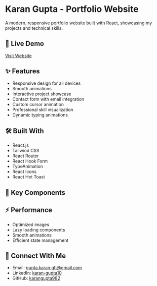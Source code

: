 # Karan Gupta - Portfolio Website

A modern, responsive portfolio website built with React, showcasing my projects and technical skills.

## 🚀 Live Demo
[Visit Website](https://your-portfolio-url.com)

## ✨ Features

- Responsive design for all devices
- Smooth animations
- Interactive project showcase
- Contact form with email integration
- Custom cursor animation
- Professional skill visualization
- Dynamic typing animations

## 🛠️ Built With

- React.js
- Tailwind CSS
- React Router
- React Hook Form
- TypeAnimation
- React Icons
- React Hot Toast
## 🔧 Key Components

## ⚡ Performance
- Optimized images
- Lazy loading components
- Smooth animations
- Efficient state management

## 🔗 Connect With Me

- Email: gupta.karan.gh@gmail.com
- LinkedIn: [karan-gupta10](https://www.linkedin.com/in/karan-gupta10/)
- GitHub: [karangupta982](https://github.com/karangupta982)
